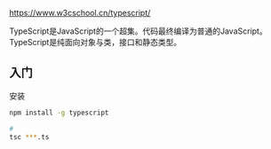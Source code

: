 
https://www.w3cschool.cn/typescript/

TypeScript是JavaScript的一个超集。代码最终编译为普通的JavaScript。TypeScript是纯面向对象与类，接口和静态类型。



## 入门

安装

```bash
npm install -g typescript

# 
tsc ***.ts

```
